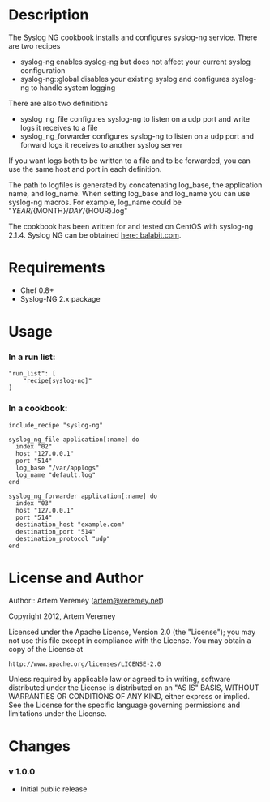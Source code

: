 Description
===========

The Syslog NG cookbook installs and configures syslog-ng service. There are two recipes

* syslog-ng enables syslog-ng but does not affect your current syslog configuration
* syslog-ng::global disables your existing syslog and configures syslog-ng to handle system logging

There are also two definitions

* syslog_ng_file configures syslog-ng to listen on a udp port and write logs it receives to a file
* syslog_ng_forwarder configures syslog-ng to listen on a udp port and forward logs it receives to another syslog server

If you want logs both to be written to a file and to be forwarded, you can use the same host and port in each definition.

The path to logfiles is generated by concatenating log_base, the application name, and log_name. When setting log_base and log_name you can use syslog-ng macros. For example, log_name could be "${YEAR}/${MONTH}/${DAY}/${HOUR}.log"

The cookbook has been written for and tested on CentOS with syslog-ng 2.1.4.
Syslog NG can be obtained [here: balabit.com](http://www.balabit.com/downloads/files?path=/syslog-ng/sources/2.1.4). 

Requirements
============

* Chef 0.8+
* Syslog-NG 2.x package

Usage
=====

### In a run list:
    "run_list": [
        "recipe[syslog-ng]"
    ]

### In a cookbook:
    include_recipe "syslog-ng"
    
    syslog_ng_file application[:name] do
      index "02"
      host "127.0.0.1"
      port "514"
      log_base "/var/applogs"
      log_name "default.log"
    end

    syslog_ng_forwarder application[:name] do
      index "03"
      host "127.0.0.1"
      port "514"
      destination_host "example.com"
      destination_port "514"
      destination_protocol "udp"
    end


License and Author
==================

Author:: Artem Veremey (<artem@veremey.net>)

Copyright 2012, Artem Veremey

Licensed under the Apache License, Version 2.0 (the "License");
you may not use this file except in compliance with the License.
You may obtain a copy of the License at

    http://www.apache.org/licenses/LICENSE-2.0

Unless required by applicable law or agreed to in writing, software
distributed under the License is distributed on an "AS IS" BASIS,
WITHOUT WARRANTIES OR CONDITIONS OF ANY KIND, either express or implied.
See the License for the specific language governing permissions and
limitations under the License.

Changes
=======

### v 1.0.0

* Initial public release

